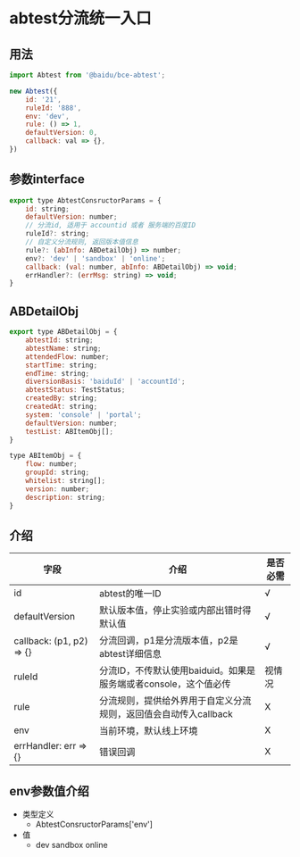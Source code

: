 # abtest分流统一入口

## 用法
```js
import Abtest from '@baidu/bce-abtest';

new Abtest({
    id: '21',
    ruleId: '888',
    env: 'dev',
    rule: () => 1,
    defaultVersion: 0,
    callback: val => {},
})
```

## 参数interface
```js
export type AbtestConsructorParams = {
    id: string;
    defaultVersion: number;
    // 分流id, 适用于 accountid 或者 服务端的百度ID
    ruleId?: string;
    // 自定义分流规则, 返回版本值信息
    rule?: (abInfo: ABDetailObj) => number;
    env?: 'dev' | 'sandbox' | 'online';
    callback: (val: number, abInfo: ABDetailObj) => void;
    errHandler?: (errMsg: string) => void;
}
```

## ABDetailObj  
```js
export type ABDetailObj = {
    abtestId: string;
    abtestName: string;
    attendedFlow: number;
    startTime: string;
    endTime: string;
    diversionBasis: 'baiduId' | 'accountId';
    abtestStatus: TestStatus;
    createdBy: string;
    createdAt: string;
    system: 'console' | 'portal';
    defaultVersion: number;
    testList: ABItemObj[];
}

type ABItemObj = {
    flow: number;
    groupId: string;
    whitelist: string[];
    version: number;
    description: string;
}
```


## 介绍

|字段|介绍|是否必需|
|---|---|---|
|id|abtest的唯一ID|√|
|defaultVersion|默认版本值，停止实验或内部出错时得默认值|√|
|callback: (p1, p2) => {}|分流回调，p1是分流版本值，p2是abtest详细信息|√|
|ruleId|分流ID，不传默认使用baiduid。如果是服务端或者console，这个值必传|视情况|
|rule|分流规则，提供给外界用于自定义分流规则，返回值会自动传入callback|X|
|env|当前环境，默认线上环境|X|
|errHandler: err => {}|错误回调|X|

## env参数值介绍

+ 类型定义 
    -  AbtestConsructorParams['env']
+ 值
    - dev sandbox online
